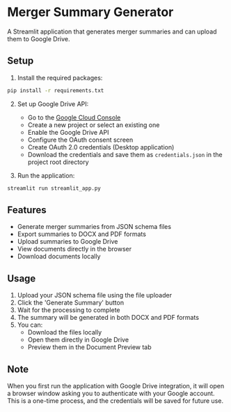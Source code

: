 # Merger Summary Generator

A Streamlit application that generates merger summaries and can upload them to Google Drive.

## Setup

1. Install the required packages:
```bash
pip install -r requirements.txt
```

2. Set up Google Drive API:
   - Go to the [Google Cloud Console](https://console.cloud.google.com/)
   - Create a new project or select an existing one
   - Enable the Google Drive API
   - Configure the OAuth consent screen
   - Create OAuth 2.0 credentials (Desktop application)
   - Download the credentials and save them as `credentials.json` in the project root directory

3. Run the application:
```bash
streamlit run streamlit_app.py
```

## Features

- Generate merger summaries from JSON schema files
- Export summaries to DOCX and PDF formats
- Upload summaries to Google Drive
- View documents directly in the browser
- Download documents locally

## Usage

1. Upload your JSON schema file using the file uploader
2. Click the 'Generate Summary' button
3. Wait for the processing to complete
4. The summary will be generated in both DOCX and PDF formats
5. You can:
   - Download the files locally
   - Open them directly in Google Drive
   - Preview them in the Document Preview tab

## Note

When you first run the application with Google Drive integration, it will open a browser window asking you to authenticate with your Google account. This is a one-time process, and the credentials will be saved for future use. 